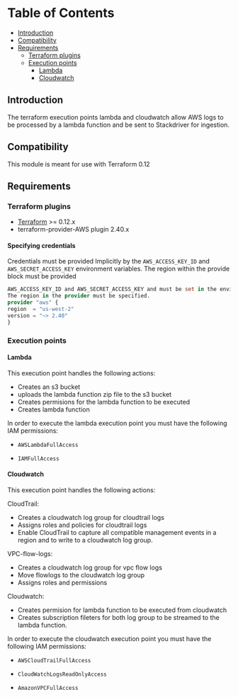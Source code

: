 # Table of Contents
<!-- TOC -->
 * [Introduction](#introduction)
 * [Compatibility](#Compatibility)
 * [Requirements](#Requirements)
    * [Terraform plugins](#Terraform-plugins)
    * [Execution points](Execution-points)
         * [Lambda](#Lambda)
         * [Cloudwatch](#Cloudwatch)
            
      
         
    
<!-- TOC -->
## Introduction

The terraform execution points lambda and cloudwatch allow AWS logs to be processed by a lambda function and be sent to Stackdriver for ingestion.

## Compatibility

This module is meant for use with Terraform 0.12

## Requirements

### Terraform plugins
- [Terraform](https://www.terraform.io/downloads.html) >= 0.12.x
- terraform-provider-AWS plugin 2.40.x

#### Specifying credentials
   
Credentials must be provided Implicitly by the `AWS_ACCESS_KEY_ID` and `AWS_SECRET_ACCESS_KEY` environment variables.
The region within the provide block must be provided
   ```terraform
   AWS_ACCESS_KEY_ID and AWS_SECRET_ACCESS_KEY and must be set in the environment before Terraform is run.
   The region in the provider must be specified.
   provider "aws" {
   region  = "us-west-2"
   version = "~> 2.40"
   }
```
### Execution points

#### Lambda

This execution point handles the following actions:
- Creates an s3 bucket
- uploads the lambda function zip file to the s3 bucket
- Creates permisions for the lambda function to be executed
- Creates lambda function

In order to execute the lambda execution point you must have the following IAM permissions:

- `AWSLambdaFullAccess`

- `IAMFullAccess`

#### Cloudwatch
This execution point handles the following actions:

CloudTrail:
- Creates a cloudwatch log group for cloudtrail logs
- Assigns roles and policies for cloudtrail logs
- Enable CloudTrail to capture all compatible management events in a region and to write to a cloudwatch log group.

VPC-flow-logs:
- Creates a cloudwatch log group for vpc flow logs
- Move flowlogs to the cloudwatch log group
- Assigns roles and permissions 

Cloudwatch:
- Creates permision for lambda function to be executed from cloudwatch
- Creates subscription fileters for both log group to be streamed to the lambda function.

In order to execute the cloudwatch execution point you must have the following IAM permissions:

- `AWSCloudTrailFullAccess`

- `CloudWatchLogsReadOnlyAccess`

- `AmazonVPCFullAccess`
